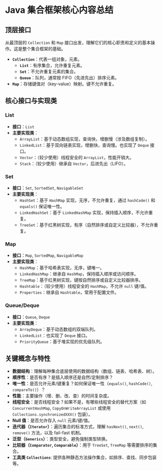 # Java 集合框架核心内容总结

## 顶层接口

从最顶层的 `Collection` 和 `Map` 接口出发，理解它们的核心职责和定义的基本操作。这是整个集合框架的基础。

*   **`Collection`**：代表一组对象，元素。
    *   **`List`**：有序集合，允许重复元素。
    *   **`Set`**：不允许重复元素的集合。
    *   **`Queue`**：队列，通常按 FIFO（先进先出）排序元素。
*   **`Map`**：存储键值对（key-value）映射。键不允许重复。

## 核心接口与实现类

### List

*   **接口**：`List`
*   **主要实现类**：
    *   `ArrayList`：基于动态数组实现，查询快，增删慢（涉及数组复制）。
    *   `LinkedList`：基于双向链表实现，增删快，查询慢。也实现了 `Deque` 接口。
    *   `Vector`：（较少使用）线程安全的 `ArrayList`，性能开销大。
    *   `Stack`：（较少使用）继承自 `Vector`，后进先出（LIFO）。

### Set

*   **接口**：`Set`, `SortedSet`, `NavigableSet`
*   **主要实现类**：
    *   `HashSet`：基于 `HashMap` 实现，无序，不允许重复，通过 `hashCode()` 和 `equals()` 保证唯一性。
    *   `LinkedHashSet`：基于 `LinkedHashMap` 实现，保持插入顺序，不允许重复。
    *   `TreeSet`：基于红黑树实现，有序（自然排序或自定义比较器），不允许重复。

### Map

*   **接口**：`Map`, `SortedMap`, `NavigableMap`
*   **主要实现类**：
    *   `HashMap`：基于哈希表实现，无序，键唯一。
    *   `LinkedHashMap`：继承自 `HashMap`，保持插入顺序或访问顺序。
    *   `TreeMap`：基于红黑树实现，键按自然排序或自定义比较器排序。
    *   `Hashtable`：（较少使用）线程安全的 `HashMap`，不允许 `null` 键/值。
    *   `Properties`：继承自 `Hashtable`，常用于配置文件。

### Queue/Deque

*   **接口**：`Queue`, `Deque`
*   **主要实现类**：
    *   `ArrayDeque`：基于动态数组的双端队列。
    *   `LinkedList`：也实现了 `Deque` 接口。
    *   `PriorityQueue`：基于堆实现的优先级队列。

## 关键概念与特性

*   **数据结构**：理解每种集合底层使用的数据结构（数组、链表、哈希表、树）。
*   **顺序性**：是否有序？是插入顺序还是自然/定制排序？
*   **唯一性**：是否允许元素/键重复？如何保证唯一性（`equals()`, `hashCode()`, `compareTo()`）？
*   **性能**：主要操作（增、删、改、查）的时间复杂度。
*   **线程安全**：是否线程安全？如果不是，有哪些线程安全的替代方案（如 `ConcurrentHashMap`, `CopyOnWriteArrayList` 或使用 `Collections.synchronizedXXX()` 包装）。
*   **Null 值**：是否允许存入 `null` 元素/键/值。
*   **迭代器（`Iterator`）**：遍历集合的标准方式，理解 `hasNext()`, `next()`, `remove()` 方法，以及 fail-fast 机制。
*   **泛型（`Generics`）**：类型安全，避免强制类型转换。
*   **比较器（`Comparator`, `Comparable`）**：用于 `TreeSet`, `TreeMap` 等需要排序的集合。
*   **工具类 `Collections`**: 提供各种静态方法操作集合，如排序、查找、同步包装等。